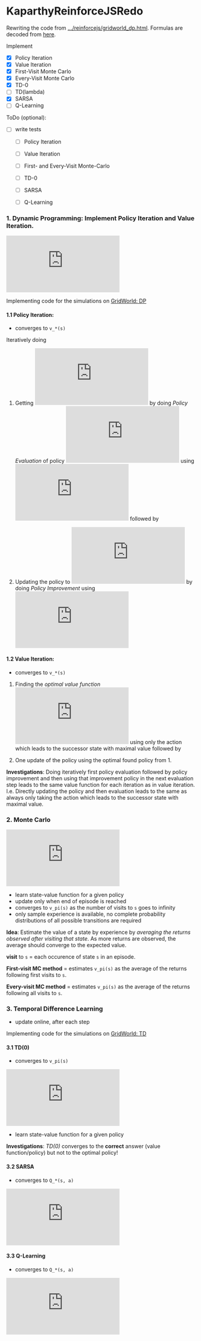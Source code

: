 # KaparthyReinforceJSRedo

Rewriting the code from [.../reinforcejs/gridworld_dp.html](https://cs.stanford.edu/people/karpathy/reinforcejs/gridworld_dp.html). 
Formulas are decoded from [here](https://www.codecogs.com/latex/eqneditor.php).

Implement

- [x] Policy Iteration
- [x] Value Iteration 
- [x] First-Visit Monte Carlo
- [x] Every-Visit Monte Carlo
- [x] TD-0
- [ ] TD(lambda) 
- [x] SARSA
- [ ] Q-Learning

ToDo (optional): 
- [ ] write tests
    - [ ] Policy Iteration
    - [ ] Value Iteration
    - [ ] First- and Every-Visit Monte-Carlo
    - [ ] TD-0
    - [ ] SARSA
    - [ ] Q-Learning
    

### 1. Dynamic Programming: Implement Policy Iteration and Value Iteration.

![img](https://latex.codecogs.com/gif.latex?V%28S_t%29%20%5Cgets%20%5Cmathbb%7BE%7D_%7B%5Cpi%7D%5Br_%7Bt&plus;1%7D%20&plus;%20%5Cgamma%20V%28S_%7Bt%7D%29%5D)

Implementing code for the simulations on [GridWorld: DP](https://cs.stanford.edu/people/karpathy/reinforcejs/gridworld_dp.html)

#### 1.1 __Policy Iteration__: 

- converges to `v_*(s)`

Iteratively doing 

1. Getting ![img](http://latex.codecogs.com/svg.latex?v_i) by doing _Policy Evaluation_ of policy 
![img](http://latex.codecogs.com/svg.latex?%5Cpi_%7Bi-1%7D)
 using ![img](http://latex.codecogs.com/svg.latex?v_%7Bi-1%7D)
followed by 

2. Updating the policy to 
![img](http://latex.codecogs.com/svg.latex?%5Cpi_i) by doing _Policy Improvement_ using 
![img](http://latex.codecogs.com/svg.latex?v_i)

#### 1.2 __Value Iteration__:

- converges to `v_*(s)`

1. Finding the _optimal value function_ 
![img](http://latex.codecogs.com/svg.latex?v_%2A) using only 
the action which leads to the successor state with maximal value followed by 

2. One update of the policy using the optimal found policy from 1.
    
__Investigations__: Doing iteratively first policy evaluation followed by policy improvement
and then using that improvement policy in the next evaluation step leads to the same
value function for each iteration as in value iteration. I.e. Directly updating the policy 
and then evaluation leads to the same as always only taking the action which leads to
the successor state with maximal value.

### 2. Monte Carlo

![img](https://latex.codecogs.com/gif.latex?V%28S_t%29%20%5Cgets%20V%28S_t%29%20&plus;%20%5Calpha%5BR_%7Bt%7D%20-%20V%28S_t%29%5D)

- learn state-value function for a given policy
- update only when end of episode is reached
- converges to `v_pi(s)` as the number of visits to `s` goes to infinity
- only sample experience is available, no complete probability 
distributions of all possible transitions are required

__Idea__: Estimate the value of a state by experience by _averaging the returns observed after 
visiting that state_. As more returns are observed, the average should converge to the 
expected value.

__visit__ to `s` = each occurence of state `s` in an episode.

__First-visit MC method__ = estimates `v_pi(s)` as the average of the returns following
first visits to `s`.    

__Every-visit MC method__ = estimates `v_pi(s)` as the average of the returns following
all visits to `s`.    

### 3. Temporal Difference Learning

- update online, after each step

Implementing code for the simulations on [GridWorld: TD](https://cs.stanford.edu/people/karpathy/reinforcejs/gridworld_td.html)

#### 3.1 __TD(0)__

- converges to `v_pi(s)`

![img](https://latex.codecogs.com/gif.latex?V%28S_t%29%20%5Cgets%20V%28S_t%29%20&plus;%20%5Calpha%5Br_%7Bt&plus;1%7D%20&plus;%20%5Cgamma%20V%28S_%7Bt&plus;1%7D%29%20-%20V%28S_t%29%5D)

- learn state-value function for a given policy

__Investigations__: _TD(0)_ converges to the __correct__ answer (value function/policy)
but not to the optimal policy!

#### 3.2 __SARSA__

- converges to `Q_*(s, a)`

![img](https://latex.codecogs.com/gif.latex?Q%28S_t%2C%20A_t%29%20%5Cgets%20Q%28S_t%2C%20A_t%29%20&plus;%20%5Calpha%20%5B%20R_%7Bt&plus;1%7D%20&plus;%20%5Cgamma%20Q%28S_%7Bt&plus;1%7D%2C%20A_%7Bt&plus;1%7D%29-%20Q%28S_t%2C%20A_t%29%20%5D)

#### 3.3 __Q-Learning__

- converges to `Q_*(s, a)`

![img](https://latex.codecogs.com/gif.latex?Q%28S_t%2C%20A_t%29%20%5Cgets%20Q%28S_t%2C%20A_t%29%20&plus;%20%5Calpha%20%5B%20R_%7Bt&plus;1%7D%20&plus;%20%5Cgamma%20%5Cmax_%7Ba%7DQ%28S_%7Bt&plus;1%7D%2C%20A_%7Bt&plus;1%7D%29-%20Q%28S_t%2C%20A_t%29%20%5D)
